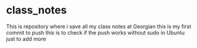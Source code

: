 # class_notes
This is repository where i save all my class notes at Georgian
this is my first commit to push
this is to check if the push works without sudo in Ubuntu
just to add more
